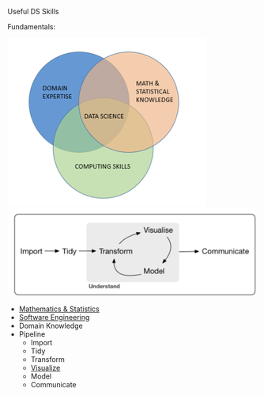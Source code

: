 Useful DS Skills

Fundamentals:
    
![ds_venn_diagram](./images/ds_venn_diagram.png) ![pipeline](./images/hadley_wickham_pipeline.png)  

* [Mathematics & Statistics](Mathematics)
* [Software Engineering](Software_Engineering)
* Domain Knowledge
* Pipeline
    * Import
    * Tidy
    * Transform
    * [Visualize](./visualize)
    * Model
    * Communicate
    
